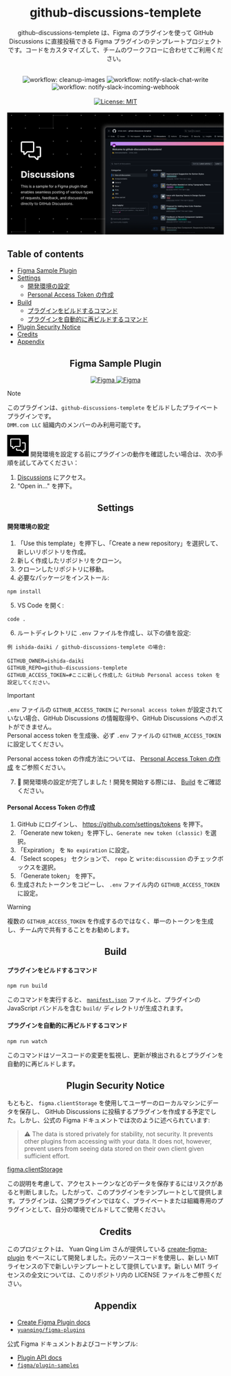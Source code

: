 <div align="center">
  <h1>github-discussions-templete</h1>
  <p>
    github-discussions-templete は、Figma のプラグインを使って GitHub Discussions に直接投稿できる Figma プラグインのテンプレートプロジェクトです。コードをカスタマイズして、チームのワークフローに合わせてご利用ください。
  </p>
  <br>
  <div>
    <img src="https://github.com/ishida-daiki/github-discussions-templete/actions/workflows/cleanup-images.yml/badge.svg" alt="workflow: cleanup-images" />
    <img src="https://github.com/ishida-daiki/github-discussions-templete/actions/workflows/notify-slack-chat-write.yml/badge.svg" alt="workflow: notify-slack-chat-write" />
    <img src="https://github.com/ishida-daiki/github-discussions-templete/actions/workflows/notify-slack-incoming-webhook.yml/badge.svg" alt="workflow: notify-slack-incoming-webhook" />
  </div>
  <br>
  <div>
    <a href="https://opensource.org/licenses/MIT">
      <img src="https://img.shields.io/badge/License-MIT-orange.svg" alt="License: MIT" />
    </a>
  </div>
  <br>
  <img src="./_resources/Thumbnail.png" />
</div>

## Table of contents

- [Figma Sample Plugin](#figma-sample-plugin)
- [Settings](#settings)
  - [開発環境の設定](#開発環境の設定)
  - [Personal Access Token の作成](#Personal-Access-Token-の作成)
- [Build](#build)
  - [プラグインをビルドするコマンド](#プラグインをビルドするコマンド)
  - [プラグインを自動的に再ビルドするコマンド](#プラグインを自動的に再ビルドするコマンド)
- [Plugin Security Notice](#Plugin-Security-Notice)
- [Credits](#credits)
- [Appendix](#Appendix)


<div align="center">
  <h2>Figma Sample Plugin</h2>

  <div>
    <a href="https://www.figma.com/developers">
      <img src="https://img.shields.io/badge/Figma-Developers-8A2BE2?logo=figma&logoColor=white" alt="Figma" />
    </a>
    <a href="https://help.figma.com/hc/en-us/articles/4404228629655-Create-private-organization-plugins">
      <img src="https://img.shields.io/badge/Figma-private--organization--plugins-0d99ff?logo=figma&logoColor=white" alt="Figma" />
    </a>
  </div>
</div>
 
> [!NOTE]
> このプラグインは、<code>github-discussions-templete</code> をビルドしたプライベートプラグインです。<br />
> <code>DMM.com LLC</code> 組織内のメンバーのみ利用可能です。

<img src="https://github.com/ishida-daiki/github-discussions-templete/blob/main/_resources/Icon.png" width="50px"> 
開発環境を設定する前にプラグインの動作を確認したい場合は、次の手順を試してみてください：

1. [Discussions](https://www.figma.com/community/plugin/1402940367964187567/github-discussions-sample) にアクセス。
2. "Open in..." を押下。

<h2 align="center">Settings</h2>

#### 開発環境の設定

1. 「Use this template」を押下し、「Create a new repository」を選択して、新しいリポジトリを作成。
2. 新しく作成したリポジトリをクローン。
3. クローンしたリポジトリに移動。
4. 必要なパッケージをインストール:

```cli
npm install
```

5. VS Code を開く:

```cli
code .
```

6. ルートディレクトリに `.env` ファイルを作成し、以下の値を設定:

```.env
例 ishida-daiki / github-discussions-templete の場合:

GITHUB_OWNER=ishida-daiki
GITHUB_REPO=github-discussions-templete
GITHUB_ACCESS_TOKEN=#ここに新しく作成した GitHub Personal access token を設定してください。
```

> [!IMPORTANT]
> `.env` ファイルの `GITHUB_ACCESS_TOKEN` に `Personal access token` が設定されていない場合、GitHub Discussions の情報取得や、GitHub Discussions へのポストができません。<br />
> Personal access token を生成後、必ず `.env` ファイルの `GITHUB_ACCESS_TOKEN` に設定してください。
>
> Personal access token の作成方法については、 [Personal Access Token の作成](#Personal-Access-Token-の作成) をご参照ください。

7. 🎉 開発環境の設定が完了しました！開発を開始する際には、 [Build](#build) をご確認ください。

#### Personal Access Token の作成

1. GitHub にログインし、 https://github.com/settings/tokens を押下。
2. 「Generate new token」を押下し、`Generate new token (classic)` を選択。
3. 「Expiration」 を `No expiration` に設定。
4. 「Select scopes」 セクションで、 `repo` と `write:discussion` のチェックボックスを選択。
5. 「Generate token」 を押下。
6. 生成されたトークンをコピーし、 `.env` ファイル内の `GITHUB_ACCESS_TOKEN` に設定。
> [!WARNING]
> 複数の `GITHUB_ACCESS_TOKEN` を作成するのではなく、単一のトークンを生成し、チーム内で共有することをお勧めします。


<h2 align="center">Build</h2>

#### プラグインをビルドするコマンド

```cli
npm run build
```

このコマンドを実行すると、 [`manifest.json`](https://figma.com/plugin-docs/manifest/) ファイルと、プラグインの JavaScript バンドルを含む `build/` ディレクトリが生成されます。

#### プラグインを自動的に再ビルドするコマンド

```cli
npm run watch
```

このコマンドはソースコードの変更を監視し、更新が検出されるとプラグインを自動的に再ビルドします。


<h2 align="center">Plugin Security Notice</h2>

もともと、 `figma.clientStorage` を使用してユーザーのローカルマシンにデータを保存し、 GitHub Discussions に投稿するプラグインを作成する予定でした。しかし、公式の Figma ドキュメントでは次のように述べられています:

> ⚠ The data is stored privately for stability, not security. It prevents other plugins from accessing with your data. It does not, however, prevent users from seeing data stored on their own client given sufficient effort.

[figma.clientStorage](https://www.figma.com/plugin-docs/api/figma-clientStorage/#:~:text=%E2%9A%A0%20The%20data%20is%20stored%20privately%20for%20stability%2C%20not%20security.%20It%20prevents%20other%20plugins%20from%20accessing%20with%20your%20data.%20It%20does%20not%2C%20however%2C%20prevent%20users%20from%20seeing%20data%20stored%20on%20their%20own%20client%20given%20sufficient%20effort.)

この説明を考慮して、アクセストークンなどのデータを保存するにはリスクがあると判断しました。したがって、このプラグインをテンプレートとして提供します。プラグインは、公開プラグインではなく、プライベートまたは組織専用のプラグインとして、自分の環境でビルドしてご使用ください。


<h2 align="center">Credits</h2>

このプロジェクトは、 Yuan Qing Lim さんが提供している [create-figma-plugin](https://github.com/yuanqing/create-figma-plugin) をベースにして開発しました。元のソースコードを使用し、新しい MIT ライセンスの下で新しいテンプレートとして提供しています。新しい MIT ライセンスの全文については、このリポジトリ内の LICENSE ファイルをご参照ください。


<h2 align="center">Appendix</h2>

- [Create Figma Plugin docs](https://yuanqing.github.io/create-figma-plugin/)
- [`yuanqing/figma-plugins`](https://github.com/yuanqing/figma-plugins#readme)

公式 Figma ドキュメントおよびコードサンプル:

- [Plugin API docs](https://figma.com/plugin-docs/)
- [`figma/plugin-samples`](https://github.com/figma/plugin-samples#readme)
